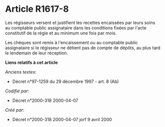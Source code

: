 # Article R1617-8

Les régisseurs versent et justifient les recettes encaissées par leurs soins au comptable public assignataire dans les
conditions fixées par l'acte constitutif de la régie et au minimum une fois par mois.

Les chèques sont remis à l'encaissement ou au comptable public assignataire si le régisseur ne détient pas de compte de
dépôts, au plus tard le lendemain de leur réception.

**Liens relatifs à cet article**

_Anciens textes_:

  - Décret n°97-1259 du 29 décembre 1997 - art. 8 (Ab)

_Codifié par_:

  - Décret n°2000-318 2000-04-07

_Créé par_:

  - Décret n°2000-318 2000-04-07 jorf 9 avril 2000
